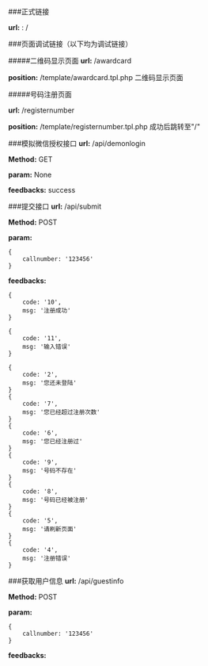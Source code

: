 ###正式链接

**url:** : /

###页面调试链接（以下均为调试链接）

#####二维码显示页面
**url:** /awardcard

**position:** /template/awardcard.tpl.php  二维码显示页面

#####号码注册页面

**url:** /registernumber

**position:** /template/registernumber.tpl.php  成功后跳转至"/"

###模拟微信授权接口
**url:** /api/demonlogin

**Method:** GET

**param:** None

**feedbacks:**
	success

###提交接口
**url:** /api/submit

**Method:** POST

**param:**

	{
		callnumber: '123456'
	}

**feedbacks:**

	{
		code: '10',
		msg: '注册成功'
	}

	{
		code: '11',
		msg: '输入错误'
	}
	
    {
		code: '2',
		msg: '您还未登陆'
	}
	{
		code: '7',
		msg: '您已经超过注册次数'
	}
	{
		code: '6',
		msg: '您已经注册过'
	}
	{
		code: '9',
		msg: '号码不存在'
	}
	{
		code: '8',
		msg: '号码已经被注册'
	}
	{
		code: '5',
		msg: '请刷新页面'
	}
	{
		code: '4',
		msg: '注册错误'
	}
	
	
	
	
###获取用户信息
**url:** /api/guestinfo

**Method:** POST

**param:**

	{
		callnumber: '123456'
	}

**feedbacks:**